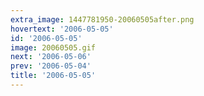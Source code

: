 ```yaml
---
extra_image: 1447781950-20060505after.png
hovertext: '2006-05-05'
id: '2006-05-05'
image: 20060505.gif
next: '2006-05-06'
prev: '2006-05-04'
title: '2006-05-05'
---
```

